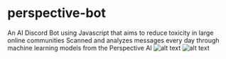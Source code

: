 # perspective-bot

An AI Discord Bot using Javascript that aims to reduce toxicity in large online communities
Scanned and analyzes messages every day through machine learning models from the Perspective AI
![alt text](https://i.imgur.com/rvcCqkj.png)
![alt text](https://i.imgur.com/e0sHscS.png)

